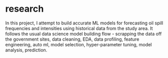 # research
In this project, I attempt to build accurate ML models for forecasting oil spill frequencies and intensities using historical data from the study area. It follows the usual data science model building flow - scrapping the data off the government sites, data cleaning, EDA, data profiling, feature engineering, auto ml, model selection, hyper-parameter tuning, model analysis, prediction.



